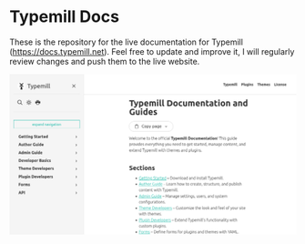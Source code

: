 # Typemill Docs

These is the repository for the live documentation for Typemill (https://docs.typemill.net). Feel free to update and improve it, I will regularly review changes and push them to the live website. 

![Screenshot of the typemill documentation website](/typemill-docs.png)